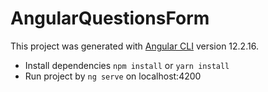 # AngularQuestionsForm

This project was generated with [Angular CLI](https://github.com/angular/angular-cli) version 12.2.16.

- Install dependencies `npm install` or `yarn install`
- Run project by `ng serve` on localhost:4200
